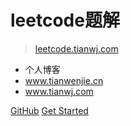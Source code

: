 <!-- _coverpage.md -->

# leetcode题解

> [leetcode.tianwj.com](https://leetcode.tianwj.com)

- 个人博客
- www.tianwenjie.cn
- www.tianwj.com

[GitHub](https://github.com/ShadowTwj/leetcode)
[Get Started](#leetcode题解)

